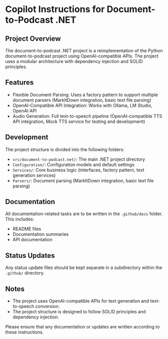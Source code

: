# Copilot Instructions for Document-to-Podcast .NET

## Project Overview

The document-to-podcast .NET project is a reimplementation of the Python document-to-podcast project using OpenAI-compatible APIs. The project uses a modular architecture with dependency injection and SOLID principles.

## Features

*   Flexible Document Parsing: Uses a factory pattern to support multiple document parsers (MarkItDown integration, basic text file parsing)
*   OpenAI-Compatible API Integration: Works with Ollama, LM Studio, OpenAI API
*   Audio Generation: Full text-to-speech pipeline (OpenAI-compatible TTS API integration, Mock TTS service for testing and development)

## Development

The project structure is divided into the following folders:

*   `src/document-to-podcast.net/`: The main .NET project directory
*   `Configuration/`: Configuration models and default settings
*   `Services/`: Core business logic (interfaces, factory pattern, text generation services)
*   `Parsers/`: Document parsing (MarkItDown integration, basic text file parsing)

## Documentation

All documentation-related tasks are to be written in the `.github/docs` folder. This includes:

*   README files
*   Documentation summaries
*   API documentation

## Status Updates

Any status update files should be kept separate in a subdirectory within the `.github/` directory.

## Notes

*   The project uses OpenAI-compatible APIs for text generation and text-to-speech conversion.
*   The project structure is designed to follow SOLID principles and dependency injection.

Please ensure that any documentation or updates are written according to these instructions.